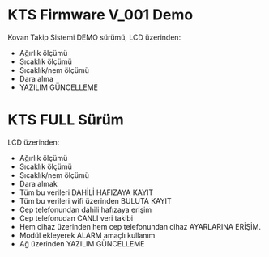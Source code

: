 # KTS Firmware V_001 Demo
 Kovan Takip Sistemi DEMO sürümü, LCD üzerinden:
 
 - Ağırlık ölçümü 
 - Sıcaklık ölçümü 
 - Sıcaklık/nem ölçümü
 - Dara alma
 - YAZILIM GÜNCELLEME

# KTS FULL Sürüm
 LCD üzerinden:
 
  - Ağırlık ölçümü 
  - Sıcaklık ölçümü 
  - Sıcaklık/nem ölçümü
  - Dara almak
  - Tüm bu verileri DAHİLİ HAFIZAYA KAYIT
  - Tüm bu verileri wifi üzerinden BULUTA KAYIT
  - Cep telefonundan dahili hafızaya erişim 
  - Cep telefonudan CANLI veri takibi
  - Hem cihaz üzerinden hem cep telefonundan cihaz AYARLARINA ERİŞİM. 
  - Modül ekleyerek ALARM amaçlı kullanım
  - Ağ üzerinden YAZILIM GÜNCELLEME

  
